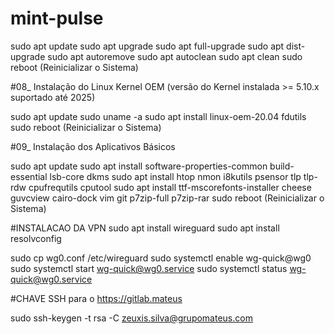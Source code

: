 # mint-pulse

sudo apt update
sudo apt upgrade
sudo apt full-upgrade
sudo apt dist-upgrade
sudo apt autoremove
sudo apt autoclean
sudo apt clean
sudo reboot (Reinicializar o Sistema)

#08_ Instalação do Linux Kernel OEM (versão do Kernel instalada >= 5.10.x suportado até 2025)

sudo apt update
sudo uname -a
sudo apt install linux-oem-20.04 fdutils
sudo reboot (Reinicializar o Sistema)

#09_ Instalação dos Aplicativos Básicos

sudo apt update
sudo apt install software-properties-common build-essential lsb-core dkms
sudo apt install htop nmon i8kutils psensor tlp tlp-rdw cpufrequtils cputool
sudo apt install ttf-mscorefonts-installer cheese guvcview cairo-dock vim git p7zip-full p7zip-rar
sudo reboot (Reinicializar o Sistema)


#INSTALACAO DA VPN
sudo apt install wireguard
sudo apt install resolvconfig

sudo cp wg0.conf /etc/wireguard
sudo systemctl enable wg-quick@wg0
sudo systemctl start wg-quick@wg0.service
sudo systemctl status wg-quick@wg0.service

#CHAVE SSH para o https://gitlab.mateus

sudo ssh-keygen -t rsa -C zeuxis.silva@grupomateus.com
